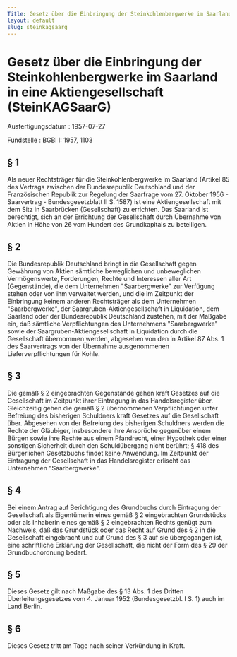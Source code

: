 ```yaml
---
Title: Gesetz über die Einbringung der Steinkohlenbergwerke im Saarland in eine Aktiengesellschaft
layout: default
slug: steinkagsaarg
---
```


# Gesetz über die Einbringung der Steinkohlenbergwerke im Saarland in eine Aktiengesellschaft (SteinKAGSaarG)

Ausfertigungsdatum
:   1957-07-27

Fundstelle
:   BGBl I: 1957, 1103



## § 1

Als neuer Rechtsträger für die Steinkohlenbergwerke im Saarland
(Artikel 85 des Vertrags zwischen der Bundesrepublik Deutschland und
der Französischen Republik zur Regelung der Saarfrage vom 27. Oktober
1956 - Saarvertrag - Bundesgesetzblatt II S. 1587) ist eine
Aktiengesellschaft mit dem Sitz in Saarbrücken (Gesellschaft) zu
errichten. Das Saarland ist berechtigt, sich an der Errichtung der
Gesellschaft durch Übernahme von Aktien in Höhe von 26 vom Hundert des
Grundkapitals zu beteiligen.


## § 2

Die Bundesrepublik Deutschland bringt in die Gesellschaft gegen
Gewährung von Aktien sämtliche beweglichen und unbeweglichen
Vermögenswerte, Forderungen, Rechte und Interessen aller Art
(Gegenstände), die dem Unternehmen "Saarbergwerke" zur Verfügung
stehen oder von ihm verwaltet werden, und die im Zeitpunkt der
Einbringung keinem anderen Rechtsträger als dem Unternehmen
"Saarbergwerke", der Saargruben-Aktiengesellschaft in Liquidation, dem
Saarland oder der Bundesrepublik Deutschland zustehen, mit der Maßgabe
ein, daß sämtliche Verpflichtungen des Unternehmens "Saarbergwerke"
sowie der Saargruben-Aktiengesellschaft in Liquidation durch die
Gesellschaft übernommen werden, abgesehen von den in Artikel 87 Abs. 1
des Saarvertrags von der Übernahme ausgenommenen Lieferverpflichtungen
für Kohle.


## § 3

Die gemäß § 2 eingebrachten Gegenstände gehen kraft Gesetzes auf die
Gesellschaft im Zeitpunkt ihrer Eintragung in das Handelsregister
über. Gleichzeitig gehen die gemäß § 2 übernommenen Verpflichtungen
unter Befreiung des bisherigen Schuldners kraft Gesetzes auf die
Gesellschaft über. Abgesehen von der Befreiung des bisherigen
Schuldners werden die Rechte der Gläubiger, insbesondere ihre
Ansprüche gegenüber einem Bürgen sowie ihre Rechte aus einem
Pfandrecht, einer Hypothek oder einer sonstigen Sicherheit durch den
Schuldübergang nicht berührt; § 418 des Bürgerlichen Gesetzbuchs
findet keine Anwendung. Im Zeitpunkt der Eintragung der Gesellschaft
in das Handelsregister erlischt das Unternehmen "Saarbergwerke".


## § 4

Bei einem Antrag auf Berichtigung des Grundbuchs durch Eintragung der
Gesellschaft als Eigentümerin eines gemäß § 2 eingebrachten
Grundstücks oder als Inhaberin eines gemäß § 2 eingebrachten Rechts
genügt zum Nachweis, daß das Grundstück oder das Recht auf Grund des §
2 in die Gesellschaft eingebracht und auf Grund des § 3 auf sie
übergegangen ist, eine schriftliche Erklärung der Gesellschaft, die
nicht der Form des § 29 der Grundbuchordnung bedarf.


## § 5

Dieses Gesetz gilt nach Maßgabe des § 13 Abs. 1 des Dritten
Überleitungsgesetzes vom 4. Januar 1952 (Bundesgesetzbl. I S. 1) auch
im Land Berlin.


## § 6

Dieses Gesetz tritt am Tage nach seiner Verkündung in Kraft.

